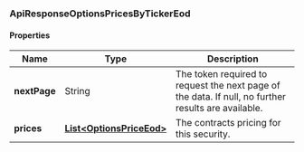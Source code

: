 
[//]: # (CLASS:ApiResponseOptionsPricesByTickerEod)

[//]: # (KIND:object)

### ApiResponseOptionsPricesByTickerEod

#### Properties

[//]: # (START_DEFINITION)

Name | Type | Description
------------ | ------------- | -------------
**nextPage** | String | The token required to request the next page of the data. If null, no further results are available. &nbsp;
**prices** | [**List&lt;OptionsPriceEod&gt;**](OptionsPriceEod.md) | The contracts pricing for this security. &nbsp;

[//]: # (END_DEFINITION)


[//]: # (CONTAINED_CLASS:OptionsPriceEod)





